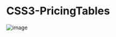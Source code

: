 # CSS3-PricingTables


![image](https://user-images.githubusercontent.com/45564856/85049766-c4aa1f80-b1b2-11ea-905f-cc1327f91c89.png)
